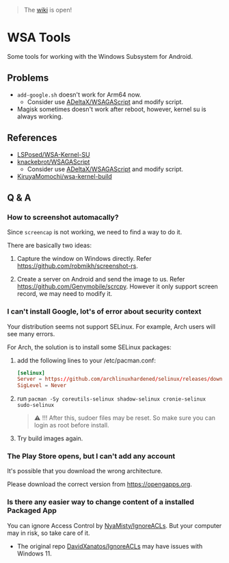 > The [wiki](https://github.com/KiruyaMomochi/wsa-tools/wiki) is open!

# WSA Tools

Some tools for working with the Windows Subsystem for Android.

## Problems

- `add-google.sh` doesn't work for Arm64 now.
    - Consider use [ADeltaX/WSAGAScript](https://github.com/ADeltaX/WSAGAScript) and modify script.
- Magisk sometimes doesn't work after reboot, however, kernel su is always working.

## References

- [LSPosed/WSA-Kernel-SU](https://github.com/LSPosed/WSA-Kernel-SU)
- [knackebrot/WSAGAScript](https://github.com/knackebrot/WSAGAScript)
    - Consider use [ADeltaX/WSAGAScript](https://github.com/ADeltaX/WSAGAScript) and modify script.
- [KiruyaMomochi/wsa-kernel-build](https://github.com/KiruyaMomochi/wsa-kernel-build)

## Q & A

### How to screenshot automacally?

Since `screencap` is not working, we need to find a way to do it.

There are basically two ideas:

1. Capture the window on Windows directly.
    Refer <https://github.com/robmikh/screenshot-rs>.

2. Create a server on Android and send the image to us.
    Refer <https://github.com/Genymobile/scrcpy>.
    However it only support screen record, we may need to modify it.

### I can't install Google, lot's of error about security context

Your distribution seems not support SELinux. For example, Arch users will see many errors.

For Arch, the solution is to install some SELinux packages:
1. add the following lines to your /etc/pacman.conf:
    ```conf
    [selinux]
    Server = https://github.com/archlinuxhardened/selinux/releases/download/ArchLinux-SELinux
    SigLevel = Never
    ```
2. run `pacman -Sy coreutils-selinux shadow-selinux cronie-selinux sudo-selinux`
    > ⚠️ !!! After this, sudoer files may be reset. So make sure you can login as root before install.
3. Try build images again.

### The Play Store opens, but I can't add any account

It's possible that you download the wrong architecture.

Please download the correct version from <https://opengapps.org>.

### Is there any easier way to change content of a installed Packaged App

You can ignore Access Control by [NyaMisty/IgnoreACLs](https://github.com/NyaMisty/IgnoreACLs).
But your computer may in risk, so take care of it.

- The original repo [DavidXanatos/IgnoreACLs](https://github.com/DavidXanatos/IgnoreACLs) may have issues with Windows 11.
